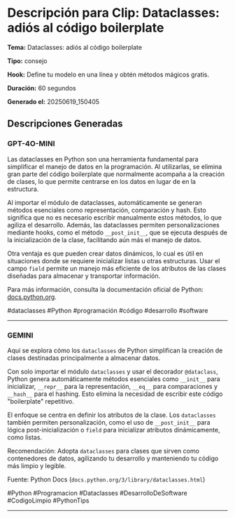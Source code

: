 # Descripción para Clip: Dataclasses: adiós al código boilerplate

**Tema:** Dataclasses: adiós al código boilerplate

**Tipo:** consejo

**Hook:** Define tu modelo en una línea y obtén métodos mágicos gratis.

**Duración:** 60 segundos

**Generado el:** 20250619_150405

## Descripciones Generadas

### GPT-4O-MINI

Las dataclasses en Python son una herramienta fundamental para simplificar el manejo de datos en la programación. Al utilizarlas, se elimina gran parte del código boilerplate que normalmente acompaña a la creación de clases, lo que permite centrarse en los datos en lugar de en la estructura.

Al importar el módulo de dataclasses, automáticamente se generan métodos esenciales como representación, comparación y hash. Esto significa que no es necesario escribir manualmente estos métodos, lo que agiliza el desarrollo. Además, las dataclasses permiten personalizaciones mediante hooks, como el método `__post_init__`, que se ejecuta después de la inicialización de la clase, facilitando aún más el manejo de datos.

Otra ventaja es que pueden crear datos dinámicos, lo cual es útil en situaciones donde se requiere inicializar listas u otras estructuras. Usar el campo `field` permite un manejo más eficiente de los atributos de las clases diseñadas para almacenar y transportar información.

Para más información, consulta la documentación oficial de Python: [docs.python.org](https://docs.python.org/3/library/dataclasses.html).

#dataclasses #Python #programación #código #desarrollo #software

---

### GEMINI

Aquí se explora cómo los `dataclasses` de Python simplifican la creación de clases destinadas principalmente a almacenar datos.

Con solo importar el módulo `dataclasses` y usar el decorador `@dataclass`, Python genera automáticamente métodos esenciales como `__init__` para inicializar, `__repr__` para la representación, `__eq__` para comparaciones y `__hash__` para el hashing. Esto elimina la necesidad de escribir este código "boilerplate" repetitivo.

El enfoque se centra en definir los atributos de la clase. Los `dataclasses` también permiten personalización, como el uso de `__post_init__` para lógica post-inicialización o `field` para inicializar atributos dinámicamente, como listas.

Recomendación: Adopta `dataclasses` para clases que sirven como contenedores de datos, agilizando tu desarrollo y manteniendo tu código más limpio y legible.

Fuente: Python Docs (`docs.python.org/3/library/dataclasses.html`)

#Python
#Programacion
#Dataclasses
#DesarrolloDeSoftware
#CodigoLimpio
#PythonTips

---

